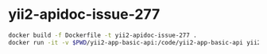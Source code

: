 # yii2-apidoc-issue-277

```bash
docker build -f Dockerfile -t yii2-apidoc-issue-277 .
docker run -it -v $PWD/yii2-app-basic-api:/code/yii2-app-basic-api yii2-apidoc-issue-277
```
